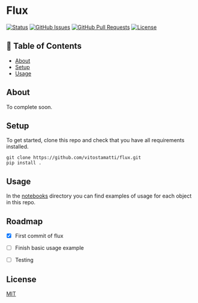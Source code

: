 # Flux

[![Status](https://img.shields.io/badge/status-active-success.svg)]()
[![GitHub Issues](https://img.shields.io/github/issues/vitostamatti/flux.svg)](https://github.com/vitostamatti/flux/issues)
[![GitHub Pull Requests](https://img.shields.io/github/issues-pr/vitostamatti/flux.svg)](https://github.com/vitostamatti/flux/pulls)
[![License](https://img.shields.io/badge/license-MIT-blue.svg)](/LICENSE)

## 📝 Table of Contents


- [About](#about)
- [Setup](#setup)
- [Usage](#usage)



## About <a name = "about"></a>

To complete soon.

## Setup <a name = "setup"></a>

To get started, clone this repo and check that you have all requirements installed.

```
git clone https://github.com/vitostamatti/flux.git
pip install .
``` 

## Usage <a name = "usage"></a>

In the [notebooks](/notebooks/) directory you can find examples of
usage for each object in this repo.


## Roadmap

- [X] First commit of flux
- [ ] Finish basic usage example
- [ ] Testing


## License
[MIT](LICENSE.txt)